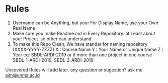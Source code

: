 # Rules
1. Username can be Anything, but your For Display Name, use your Own Real Name
2. Make sure you make Readme.md in Every Repository. at Least about your Project. so other can understand.
3. To make this Repo Clean, We have standar for naming repository (XXXX-YYYY-ZZZZ)
  X : Course Name
  Y : Your Name or Unique Name
  Z : Year
  eg: SBDL-ARDI-2019 or if more than one project in one course SBDL-1-ARDI-2019, SBDL-2-ARDI-2019

Uncovered Rules will add later.
any question or sugestion? ask me aim@unma.ac.id
